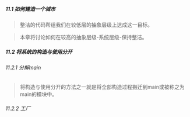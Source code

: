 ##### 11.1 如何建造一个城市

> 整洁的代码帮组我们在较低层的抽象层级上达成这一目标。

> 本章将讨论如何在较高的抽象层级-系统层级-保持整洁。

##### 11.2 将系统的构造与使用分开

###### 11.2.1 分解main

> 将构造与使用分开的方法之一就是将全部构造过程搬迁到main或被称之为main的模块中。

###### 11.2.2 工厂

